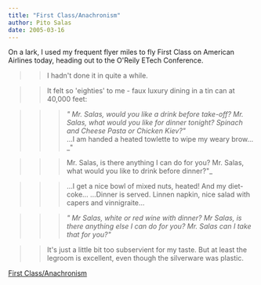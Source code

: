 ```yaml
---
title: "First Class/Anachronism"
author: Pito Salas
date: 2005-03-16
---
```


On a lark, I used my frequent flyer miles to fly First Class on American
Airlines today, heading out to the O'Reily ETech Conference.

>>

>> I hadn't done it in quite a while.

>>

>> It felt so 'eighties' to me - faux luxury dining in a tin can at 40,000
feet:

>>

>>> _" Mr. Salas, would you like a drink before take-off? Mr. Salas, what
would you like for dinner tonight? Spinach and Cheese Pasta or Chicken Kiev?"_  
> …I am handed a heated towlette to wipe my weary brow… _"
>>>

>>> Mr. Salas, is there anything I can do for you? Mr. Salas, what would you
like to drink before dinner?"_

>>>

>>> …I get a nice bowl of mixed nuts, heated! And my diet-coke… …Dinner is
served. Linnen napkin, nice salad with capers and vinnigraite…

>>>

>>> _" Mr Salas, white or red wine with dinner? Mr Salas, is there anything
else I can do for you? Mr. Salas can I take that for you?"_

>>

>> It's just a little bit too subservient for my taste. But at least the
legroom is excellent, even though the silverware was plastic.


[First Class/Anachronism](None)

